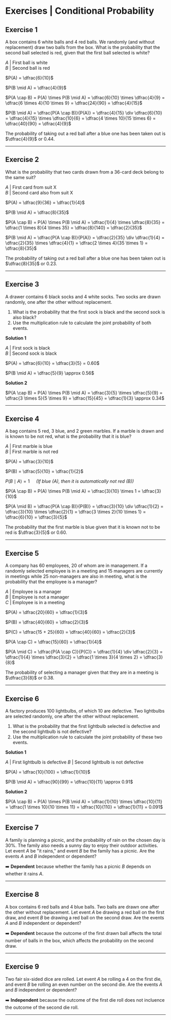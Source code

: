 # Exercises | Conditional Probability

## Exercise 1

A box contains 6 white balls and 4 red balls. We randomly (and without replacement) draw two balls from the box. What is the probability that the second ball selected is red, given that the first ball selected is white?

$A$ | First ball is white  
$B$ | Second ball is red

$P(A) = \dfrac{6}{10}$   

$P(B \mid A) = \dfrac{4}{9}$  

$P(A \cap B) = P(A) \times P(B \mid A) = \dfrac{6}{10} \times \dfrac{4}{9} = \dfrac{6 \times 4}{10 \times 9} = \dfrac{24}{90} = \dfrac{4}{15}$

$P(B \mid A) = \dfrac{P(A \cap B)}{P(A)} = \dfrac{4}{15} \div \dfrac{6}{10} = \dfrac{4}{15} \times \dfrac{10}{6} = \dfrac{4 \times 10}{15 \times 6} = \dfrac{40}{90} = \dfrac{4}{9}$

The probability of taking out a red ball after a blue one has been taken out is $\dfrac{4}{9}$ or 0.44.

---

## Exercise 2

What is the probability that two cards drawn from a 36-card deck belong to the same suit?

$A$ | First card from suit X  
$B$ | Second card also from suit X

$P(A) = \dfrac{9}{36} = \dfrac{1}{4}$   

$P(B \mid A) = \dfrac{8}{35}$  

$P(A \cap B) = P(A) \times P(B \mid A) = \dfrac{1}{4} \times \dfrac{8}{35} = \dfrac{1 \times 8}{4 \times 35} = \dfrac{8}{140} = \dfrac{2}{35}$

$P(B \mid A) = \dfrac{P(A \cap B)}{P(A)} = \dfrac{2}{35} \div \dfrac{1}{4} = \dfrac{2}{35} \times \dfrac{4}{1} = \dfrac{2 \times 4}{35 \times 1} = \dfrac{8}{35}$

The probability of taking out a red ball after a blue one has been taken out is $\dfrac{8}{35}$ or 0.23.

---

## Exercise 3

A drawer contains 6 black socks and 4 white socks. Two socks are drawn randomly, one after the other without replacement.

1. What is the probability that the first sock is black and the second sock is also black?
2. Use the multiplication rule to calculate the joint probability of both events.

**Solution 1**

$A$ | First sock is black  
$B$ | Second sock is black

$P(A) = \dfrac{6}{10} = \dfrac{3}{5} = 0.60$   

$P(B \mid A) = \dfrac{5}{9} \approx 0.56$

**Solution 2**

$P(A \cap B) = P(A) \times P(B \mid A) = \dfrac{3}{5} \times \dfrac{5}{9} = \dfrac{3 \times 5}{5 \times 9} = \dfrac{15}{45} = \dfrac{1}{3} \approx 0.34$

---

## Exercise 4

A bag contains 5 red, 3 blue, and 2 green marbles. If a marble is drawn and is known to be not red, what is the probability that it is blue?

$A$ | First marble is blue  
$B$ | First marble is not red

$P(A) = \dfrac{3}{10}$  

$P(B) = \dfrac{5}{10} = \dfrac{1}{2}$  

$P(B \mid A) = 1 \quad$ _(If blue (A), then it is automatically not red (B))_

$P(A \cap B) = P(A) \times P(B \mid A) = \dfrac{3}{10} \times 1 = \dfrac{3}{10}$

$P(A \mid B) = \dfrac{P(A \cap B)}{P(B)} = \dfrac{3}{10} \div \dfrac{1}{2} = \dfrac{3}{10} \times \dfrac{2}{1} = \dfrac{3 \times 2}{10 \times 1} = \dfrac{6}{10} = \dfrac{3}{5}$

The probability that the first marble is blue given that it is known not to be red is $\dfrac{3}{5}$ or 0.60.

---

## Exercise 5

A company has 60 employees, 20 of whom are in management. If a randomly selected employee is in a meeting and 15 managers are currently in meetings while 25 non-managers are also in meeting, what is the probability that the employee is a manager?

$A$ | Employee is a manager  
$B$ | Employee is not a manager  
$C$ | Employee is in a meeting

$P(A) = \dfrac{20}{60} = \dfrac{1}{3}$

$P(B) = \dfrac{40}{60} = \dfrac{2}{3}$

$P(C) = \dfrac{15 + 25}{60} = \dfrac{40}{60} = \dfrac{2}{3}$

$P(A \cap C) = \dfrac{15}{60} = \dfrac{1}{4}$

$P(A \mid C) = \dfrac{P(A \cap C)}{P(C)} = \dfrac{1}{4} \div \dfrac{2}{3} = \dfrac{1}{4} \times \dfrac{3}{2} = \dfrac{1 \times 3}{4 \times 2} = \dfrac{3}{8}$

The probability of selecting a manager given that they are in a meeting is $\dfrac{3}{8}$ or 0.38.

---

## Exercise 6

A factory produces 100 lightbulbs, of which 10 are defective. Two lightbulbs are selected randomly, one after the other without replacement.

1. What is the probability that the first lightbulb selected is defective and the second lightbulb is not defective?
2. Use the multiplication rule to calculate the joint probability of these two events.

**Solution 1**

$A$ | First lightbulb is defective
$B$ | Second lightbulb is not defective

$P(A) = \dfrac{10}{100} = \dfrac{1}{10}$

$P(B \mid A) = \dfrac{90}{99} = \dfrac{10}{11} \approx 0.91$

**Solution 2**

$P(A \cap B) = P(A) \times P(B \mid A) = \dfrac{1}{10} \times \dfrac{10}{11} = \dfrac{1 \times 10}{10 \times 11} = \dfrac{10}{110} = \dfrac{1}{11} = 0.091$

---

## Exercise 7

A family is planning a picnic, and the probability of rain on the chosen day is 30%. The family also needs a sunny day to enjoy their outdoor activities. Let event $A$ be "it rains," and event $B$ be the family has a picnic. Are the events $A$ and $B$ independent or dependent?

➡️ **Dependent** because whether the family has a picnic $B$ depends on whether it rains $A$.

---

## Exercise 8

A box contains 6 red balls and 4 blue balls. Two balls are drawn one after the other without replacement. Let event $A$ be drawing a red ball on the first draw, and event $B$ be drawing a red ball on the second draw. Are the events $A$ and $B$ independent or dependent?

➡️ **Dependent** because the outcome of the first drawn ball affects the total number of balls in the box, which affects the probability on the second draw.

---

## Exercise 9

Two fair six-sided dice are rolled. Let event $A$ be rolling a 4 on the first die, and event $B$ be rolling an even number on the second die. Are the events $A$ and $B$ independent or dependent?

➡️ **Independent** because the outcome of the first die roll does not incluence the outcome of the second die roll.

---
